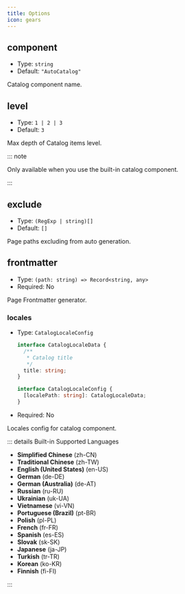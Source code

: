 ```yaml
---
title: Options
icon: gears
---
```


## component

- Type: `string`
- Default: `"AutoCatalog"`

Catalog component name.

## level

- Type: `1 | 2 | 3`
- Default: `3`

Max depth of Catalog items level.

::: note

Only available when you use the built-in catalog component.

:::

## exclude

- Type: `(RegExp | string)[]`
- Default: `[]`

Page paths excluding from auto generation.

## frontmatter

- Type: `(path: string) => Record<string, any>`
- Required: No

Page Frontmatter generator.

### locales

- Type: `CatalogLocaleConfig`

  ```ts
  interface CatalogLocaleData {
    /**
     * Catalog title
     */
    title: string;
  }

  interface CatalogLocaleConfig {
    [localePath: string]: CatalogLocaleData;
  }
  ```

- Required: No

Locales config for catalog component.

::: details Built-in Supported Languages

- **Simplified Chinese** (zh-CN)
- **Traditional Chinese** (zh-TW)
- **English (United States)** (en-US)
- **German** (de-DE)
- **German (Australia)** (de-AT)
- **Russian** (ru-RU)
- **Ukrainian** (uk-UA)
- **Vietnamese** (vi-VN)
- **Portuguese (Brazil)** (pt-BR)
- **Polish** (pl-PL)
- **French** (fr-FR)
- **Spanish** (es-ES)
- **Slovak** (sk-SK)
- **Japanese** (ja-JP)
- **Turkish** (tr-TR)
- **Korean** (ko-KR)
- **Finnish** (fi-FI)

:::
